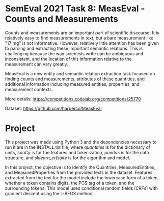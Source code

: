 # SemEval 2021 Task 8: MeasEval - Counts and Measurements
Counts and measurements are an important part of scientific discourse. It is relatively easy to find measurements in text, but a bare measurement like "17 mg" is not informative. However, relatively little attention has been given to parsing and extracting these important semantic relations. This is challenging because the way scientists write can be ambiguous and inconsistent, and the location of this information relative to the measurement can vary greatly.

MeasEval is a new entity and semantic relation extraction task focused on finding counts and measurements, attributes of these quantities, and additional information including measured entities, properties, and measurement contexts.


More details: https://competitions.codalab.org/competitions/25770

Dataset: https://github.com/harperco/MeasEval

# Project
This project was made using Python 3 and the dependencies necessary to run it are in the INSTALL.txt file, where *quantities* is for the dictionary of units, *spaCy* is for the features and tokenization, *pandas* is for the data structure, and *sklearn_crfsuite* is for the algorithm and model.

In this project, the objective is to identify the Quantities, MeasuredEntities, and MeasuredProperties from the provided texts in the dataset. Features extracted from the text for the model include the lowercase form of a token, whether a token contains digits, the POS tag of a token, and the surrounding tokens. This model used conditional random fields (CRFs) with gradient descent using the L-BFGS method. 